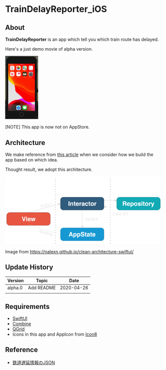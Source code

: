# TrainDelayReporter_iOS

## About

**TrainDelayReporter** is an app which tell you which train route has delayed.

Here's a just demo movie of alpha version.

<img src="./assets/train_demo.gif" alt="demo" style="zoom:33%;" />

[NOTE] This app is now not on AppStore.

## Architecture

We make reference from [this article](https://nalexn.github.io/clean-architecture-swiftui/) when we consider how we build the app based on which idea.

Thought result, we adopt this architecture.

![architecture](https://github.com/nalexn/blob_files/blob/master/images/swiftui_arc_001_d.png?raw=true)

Image from https://nalexn.github.io/clean-architecture-swiftui/

## Update History

| Version | Topic      | Date       |
| ------- | ---------- | ---------- |
| alpha.0 | Add README | 2020-04-26 |
|         |            |            |

## Requirements

* [SwiftUI](https://developer.apple.com/jp/xcode/swiftui/)
* [Combine](https://developer.apple.com/documentation/combine)
* [QGrid](https://github.com/Q-Mobile/QGrid)
* Icons in this app and AppIcon from [Icon8](https://icons8.com)



## Reference

* [鉄道遅延情報のJSON](https://rti-giken.jp/fhc/api/train_tetsudo/)

